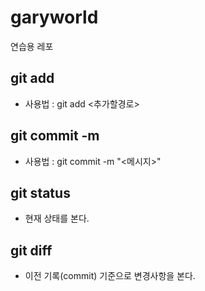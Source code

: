 # garyworld
연습용 레포

## git add
- 사용법 : git add <추가할경로>

## git commit -m 
- 사용법 : git commit -m "<메시지>"

## git status
- 현재 상태를 본다.

## git diff
- 이전 기록(commit) 기준으로 변경사항을 본다.